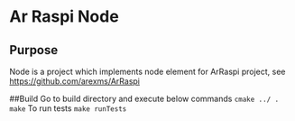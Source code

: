 # Ar Raspi Node

## Purpose
Node is a project which implements node element for ArRaspi project, see https://github.com/arexms/ArRaspi

##Build
Go to build directory and execute below commands
    ```
    cmake ../ .
    make
    ```
To run tests
    ```
    make runTests
    ```

